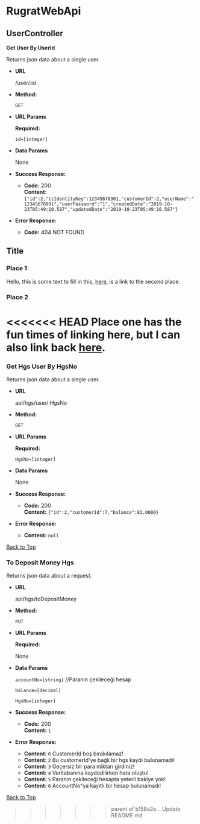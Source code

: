 # RugratWebApi

**UserController**
----

**Get User By UserId**

  Returns json data about a single user.

* **URL**

  /user/:id

* **Method:**

  `GET`
  
*  **URL Params**

   **Required:**
 
   `id=[integer]`

* **Data Params**

  None

* **Success Response:**

  * **Code:** 200 <br />
    **Content:** `{"id":2,"tcIdentityKey":12345678901,"customerId":2,"userName":"12345678901","userPassword":"1","createdDate":"2019-10-23T05:49:10.587","updatedDate":"2019-10-23T05:49:10.587"}`
 
* **Error Response:**

  * **Code:** 404 NOT FOUND <br />


## Title

### Place 1

Hello, this is some text to fill in this, [here](#place-2), is a link to the second place.

### Place 2

<<<<<<< HEAD
Place one has the fun times of linking here, but I can also link back [here](#place-1).
=======
### Get Hgs User By HgsNo

  Returns json data about a single user.

* **URL**

  api/hgs/user/:HgsNo

* **Method:**

  `GET`
  
*  **URL Params**

   **Required:**
 
   `HgsNo=[integer]`

* **Data Params**

    None
 

* **Success Response:**

  * **Code:** 200 <br />
    **Content:** `{"id":2,"customerId":7,"balance":83.0000}`
 
* **Error Response:**

  * **Content:** `null` <br />
  
  
[Back to Top](#Controllers)

### To Deposit Money Hgs

  Returns json data about a request.

* **URL**

  api/hgs/toDepositMoney

* **Method:**

  `PUT`
  
*  **URL Params**

   **Required:**
 
   None

* **Data Params**

   `accountNo=[string]` //Paranın çekileceği hesap
   
   `balance=[decimal]`
   
   `HgsNo=[integer]`

* **Success Response:**

  * **Code:** 200 <br />
    **Content:** `1`
 
* **Error Response:**

  * **Content:** `0` CustomerId boş bırakılamaz!<br />
  * **Content:** `2` Bu customerId'ye bağlı bir hgs kaydı bulunamadı!<br />
  * **Content:** `3` Geçersiz bir para miktarı girdiniz!<br />
  * **Content:** `4` Veritabanına kaydedilirken hata oluştu!<br />  
  * **Content:** `5` Paranın çekileceği hesapta yeterli bakiye yok!<br />
  * **Content:** `6` AccountNo^ya kayıtlı bir hesap bulunamadı!<br />
  
[Back to Top](#Controllers) 
>>>>>>> parent of b158a2e... Update README.md
